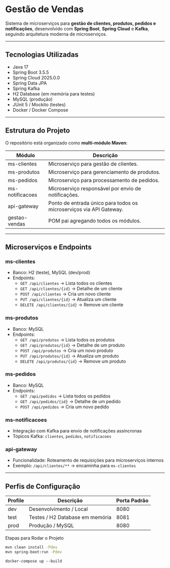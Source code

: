 # Gestão de Vendas

Sistema de microserviços para **gestão de clientes, produtos, pedidos e notificações**, desenvolvido com **Spring Boot**, **Spring Cloud** e **Kafka**, seguindo arquitetura moderna de microserviços.

---

## Tecnologias Utilizadas

- Java 17
- Spring Boot 3.5.5
- Spring Cloud 2025.0.0
- Spring Data JPA
- Spring Kafka
- H2 Database (em memória para testes)
- MySQL (produção)
- JUnit 5 / Mockito (testes)
- Docker / Docker Compose

---

## Estrutura do Projeto

O repositório está organizado como **multi-módulo Maven**:

| Módulo             | Descrição                                               |
|-------------------|--------------------------------------------------------|
| ms-clientes       | Microserviço para gestão de clientes.                 |
| ms-produtos       | Microserviço para gerenciamento de produtos.          |
| ms-pedidos        | Microserviço para processamento de pedidos.           |
| ms-notificacoes   | Microserviço responsável por envio de notificações.   |
| api-gateway       | Ponto de entrada único para todos os microserviços via API Gateway. |
| gestao-vendas     | POM pai agregando todos os módulos.                   |

---

## Microserviços e Endpoints

### ms-clientes
- Banco: H2 (teste), MySQL (dev/prod)
- Endpoints:
    - `GET /api/clientes` → Lista todos os clientes
    - `GET /api/clientes/{id}` → Detalhe de um cliente
    - `POST /api/clientes` → Cria um novo cliente
    - `PUT /api/clientes/{id}` → Atualiza um cliente
    - `DELETE /api/clientes/{id}` → Remove um cliente

### ms-produtos
- Banco: MySQL
- Endpoints:
    - `GET /api/produtos` → Lista todos os produtos
    - `GET /api/produtos/{id}` → Detalhe de um produto
    - `POST /api/produtos` → Cria um novo produto
    - `PUT /api/produtos/{id}` → Atualiza um produto
    - `DELETE /api/produtos/{id}` → Remove um produto

### ms-pedidos
- Banco: MySQL
- Endpoints:
    - `GET /api/pedidos` → Lista todos os pedidos
    - `GET /api/pedidos/{id}` → Detalhe de um pedido
    - `POST /api/pedidos` → Cria um novo pedido

### ms-notificacoes
- Integração com Kafka para envio de notificações assíncronas
- Tópicos Kafka: `clientes`, `pedidos`, `notificacoes`

### api-gateway
- Funcionalidade: Roteamento de requisições para microserviços internos
- Exemplo: `/api/clientes/**` → encaminha para `ms-clientes`

---

## Perfis de Configuração

| Profile | Descrição                        | Porta Padrão |
|---------|---------------------------------|--------------|
| dev     | Desenvolvimento / Local          | 8080         |
| test    | Testes / H2 Database em memória | 8081         |
| prod    | Produção / MySQL                 | 8080         |

Etapas para Rodar o Projeto

```bash
mvn clean install -Pdev
mvn spring-boot:run -Pdev
```

```
docker-compose up --build
```